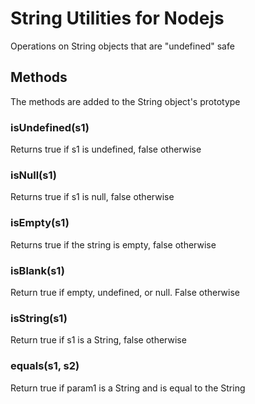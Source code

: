 # String Utilities for Nodejs
Operations on String objects that are "undefined" safe
## Methods
The methods are added to the String object's prototype
### isUndefined(s1)
Returns true if s1 is undefined, false otherwise
### isNull(s1)
Returns true if s1 is null, false otherwise
### isEmpty(s1)
Returns true if the string is empty, false otherwise
### isBlank(s1)
Return true if empty, undefined, or null. False otherwise
### isString(s1)
Return true if s1 is a String, false otherwise
### equals(s1, s2)
Return true if param1 is a String and is equal to the String
